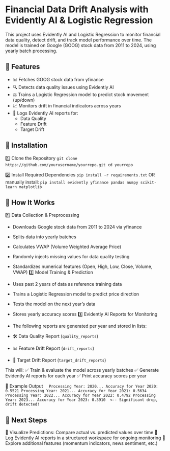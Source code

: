 # Financial Data Drift Analysis with Evidently AI & Logistic Regression
This project uses Evidently AI and Logistic Regression to monitor financial data quality, detect drift, and track model performance over time. The model is trained on Google (GOOG) stock data from 2011 to 2024, using yearly batch processing.

## 📌 Features
- 📊 Fetches GOOG stock data from yfinance
- 🔍 Detects data quality issues using Evidently AI
- ⚖️ Trains a Logistic Regression model to predict stock movement (up/down)
- 📈 Monitors drift in financial indicators across years
- 📑 Logs Evidently AI reports for:
  - Data Quality
  - Feature Drift
  - Target Drift
  
## 📌 Installation
1️⃣ Clone the Repository
``git clone https://github.com/yourusername/yourrepo.git
cd yourrepo``

2️⃣ Install Required Dependencies
``pip install -r requirements.txt``
OR manually install:
``pip install evidently yfinance pandas numpy scikit-learn matplotlib``

## 📌 How It Works
1️⃣ Data Collection & Preprocessing
- Downloads Google stock data from 2011 to 2024 via yfinance
- Splits data into yearly batches
- Calculates VWAP (Volume Weighted Average Price)
- Randomly injects missing values for data quality testing
- Standardizes numerical features (Open, High, Low, Close, Volume, VWAP)
2️⃣ Model Training & Prediction
- Uses past 2 years of data as reference training data
- Trains a Logistic Regression model to predict price direction
- Tests the model on the next year’s data
- Stores yearly accuracy scores
3️⃣ Evidently AI Reports for Monitoring
- The following reports are generated per year and stored in lists:

- 🛠 Data Quality Report (`quality_reports`)
- 📊 Feature Drift Report (`drift_reports`)
- 🎯 Target Drift Report (`target_drift_reports`)

This will: 
✅ Train & evaluate the model across yearly batches
✅ Generate Evidently AI reports for each year
✅ Print accuracy scores per year

📌 Example Output
``  
  Processing Year: 2020...
  Accuracy for Year 2020: 0.5521
  Processing Year: 2021...
  Accuracy for Year 2021: 0.5634
  Processing Year: 2022...
  Accuracy for Year 2022: 0.4792
  Processing Year: 2023...
  Accuracy for Year 2023: 0.3910  <-- Significant drop, drift detected!
``

## 📌 Next Steps
🔹 Visualize Predictions: Compare actual vs. predicted values over time
🔹 Log Evidently AI reports in a structured workspace for ongoing monitoring
🔹 Explore additional features (momentum indicators, news sentiment, etc.)
